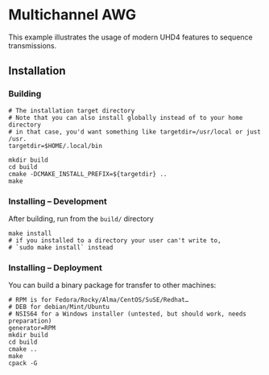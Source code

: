 # Multichannel AWG

This example illustrates the usage of modern UHD4 features to sequence transmissions.

## Installation

### Building

```shell
# The installation target directory
# Note that you can also install globally instead of to your home directory
# in that case, you'd want something like targetdir=/usr/local or just /usr.
targetdir=$HOME/.local/bin

mkdir build
cd build
cmake -DCMAKE_INSTALL_PREFIX=${targetdir} ..
make
```

### Installing – Development

After building, run from the `build/` directory

```shell
make install
# if you installed to a directory your user can't write to,
# `sudo make install` instead
```

### Installing – Deployment

You can build a binary package for transfer to other machines:

```shell
# RPM is for Fedora/Rocky/Alma/CentOS/SuSE/Redhat…
# DEB for debian/Mint/Ubuntu
# NSIS64 for a Windows installer (untested, but should work, needs preparation)
generator=RPM
mkdir build
cd build
cmake ..
make
cpack -G 
```
